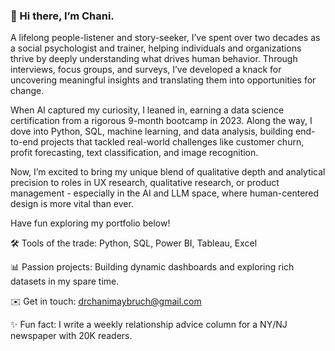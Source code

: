 ### 👋 Hi there, I’m Chani.

A lifelong people-listener and story-seeker, I’ve spent over two decades as a social psychologist and trainer, helping individuals and organizations thrive by deeply understanding what drives human behavior. Through interviews, focus groups, and surveys, I’ve developed a knack for uncovering meaningful insights and translating them into opportunities for change.

When AI captured my curiosity, I leaned in, earning a data science certification from a rigorous 9-month bootcamp in 2023. Along the way, I dove into Python, SQL, machine learning, and data analysis, building end-to-end projects that tackled real-world challenges like customer churn, profit forecasting, text classification, and image recognition.

Now, I’m excited to bring my unique blend of qualitative depth and analytical precision to roles in UX research, qualitative research, or product management - especially in the AI and LLM space, where human-centered design is more vital than ever.

Have fun exploring my portfolio below!

🛠 Tools of the trade: Python, SQL, Power BI, Tableau, Excel  

📊 Passion projects: Building dynamic dashboards and exploring rich datasets in my spare time.  

✉️ Get in touch: drchanimaybruch@gmail.com  

✨ Fun fact: I write a weekly relationship advice column for a NY/NJ newspaper with 20K readers.  


